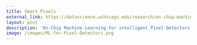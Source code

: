 ```yaml
---
title: Smart Pixels
external_link: https://datascience.uchicago.edu/research/on-chip-machine-learning-for-intelligent-pixel-detectors/
layout: post
description: 'On-Chip Machine Learning for intelligent Pixel Detectors'
image: /images/ML-for-Pixel-Detectors.png
---
```

